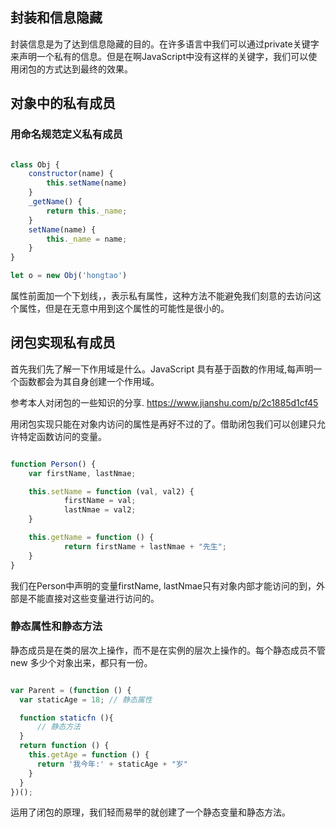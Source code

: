 ## 封装和信息隐藏

封装信息是为了达到信息隐藏的目的。在许多语言中我们可以通过private关键字来声明一个私有的信息。但是在啊JavaScript中没有这样的关键字，我们可以使用闭包的方式达到最终的效果。

## 对象中的私有成员

### 用命名规范定义私有成员

```js

class Obj {
    constructor(name) {
        this.setName(name)
    }
    _getName() {
        return this._name;
    }
    setName(name) {
        this._name = name;
    }
}

let o = new Obj('hongtao')

```

属性前面加一个下划线，，表示私有属性，这种方法不能避免我们刻意的去访问这个属性，但是在无意中用到这个属性的可能性是很小的。

## 闭包实现私有成员

首先我们先了解一下作用域是什么。JavaScript 具有基于函数的作用域,每声明一个函数都会为其自身创建一个作用域。

参考本人对闭包的一些知识的分享. https://www.jianshu.com/p/2c1885d1cf45 

用闭包实现只能在对象内访问的属性是再好不过的了。借助闭包我们可以创建只允许特定函数访问的变量。


```js

function Person() {
    var firstName, lastNmae;

    this.setName = function (val, val2) {
            firstName = val;
            lastNmae = val2;
    }

    this.getName = function () {
            return firstName + lastNmae + "先生";
    }
}
```

我们在Person中声明的变量firstName, lastNmae只有对象内部才能访问的到，外部是不能直接对这些变量进行访问的。

### 静态属性和静态方法

静态成员是在类的层次上操作，而不是在实例的层次上操作的。每个静态成员不管new 多少个对象出来，都只有一份。

```js

var Parent = (function () {
  var staticAge = 18; // 静态属性

  function staticfn (){
      // 静态方法
  }
  return function () {
    this.getAge = function () {
      return '我今年:' + staticAge + "岁"
    }
  }
})();
```

运用了闭包的原理，我们轻而易举的就创建了一个静态变量和静态方法。